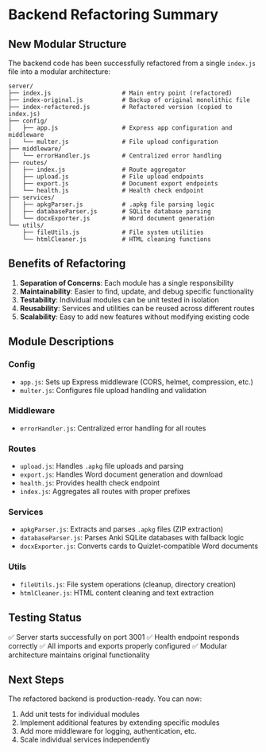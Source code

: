 # Backend Refactoring Summary

## New Modular Structure

The backend code has been successfully refactored from a single `index.js` file into a modular architecture:

```
server/
├── index.js                    # Main entry point (refactored)
├── index-original.js           # Backup of original monolithic file
├── index-refactored.js         # Refactored version (copied to index.js)
├── config/
│   ├── app.js                  # Express app configuration and middleware
│   └── multer.js               # File upload configuration
├── middleware/
│   └── errorHandler.js         # Centralized error handling
├── routes/
│   ├── index.js                # Route aggregator
│   ├── upload.js               # File upload endpoints
│   ├── export.js               # Document export endpoints
│   └── health.js               # Health check endpoint
├── services/
│   ├── apkgParser.js           # .apkg file parsing logic
│   ├── databaseParser.js       # SQLite database parsing
│   └── docxExporter.js         # Word document generation
└── utils/
    ├── fileUtils.js            # File system utilities
    └── htmlCleaner.js          # HTML cleaning functions
```

## Benefits of Refactoring

1. **Separation of Concerns**: Each module has a single responsibility
2. **Maintainability**: Easier to find, update, and debug specific functionality
3. **Testability**: Individual modules can be unit tested in isolation
4. **Reusability**: Services and utilities can be reused across different routes
5. **Scalability**: Easy to add new features without modifying existing code

## Module Descriptions

### Config

- `app.js`: Sets up Express middleware (CORS, helmet, compression, etc.)
- `multer.js`: Configures file upload handling and validation

### Middleware

- `errorHandler.js`: Centralized error handling for all routes

### Routes

- `upload.js`: Handles `.apkg` file uploads and parsing
- `export.js`: Handles Word document generation and download
- `health.js`: Provides health check endpoint
- `index.js`: Aggregates all routes with proper prefixes

### Services

- `apkgParser.js`: Extracts and parses `.apkg` files (ZIP extraction)
- `databaseParser.js`: Parses Anki SQLite databases with fallback logic
- `docxExporter.js`: Converts cards to Quizlet-compatible Word documents

### Utils

- `fileUtils.js`: File system operations (cleanup, directory creation)
- `htmlCleaner.js`: HTML content cleaning and text extraction

## Testing Status

✅ Server starts successfully on port 3001
✅ Health endpoint responds correctly
✅ All imports and exports properly configured
✅ Modular architecture maintains original functionality

## Next Steps

The refactored backend is production-ready. You can now:

1. Add unit tests for individual modules
2. Implement additional features by extending specific modules
3. Add more middleware for logging, authentication, etc.
4. Scale individual services independently
